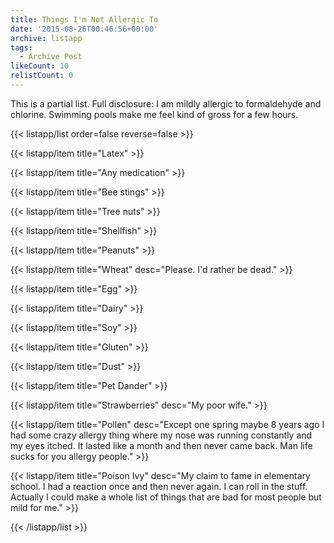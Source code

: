 ```yaml
---
title: Things I'm Not Allergic To
date: '2015-08-26T00:46:56+00:00'
archive: listapp
tags: 
  - Archive Post
likeCount: 10
relistCount: 0
---
```


This is a partial list. Full disclosure: I am mildly allergic to formaldehyde and chlorine. Swimming pools make me feel kind of gross for a few hours.

<!--more-->

{{< listapp/list order=false reverse=false >}}

   {{< listapp/item title="Latex" >}}

   {{< listapp/item title="Any medication" >}}

   {{< listapp/item title="Bee stings" >}}

   {{< listapp/item title="Tree nuts" >}}

   {{< listapp/item title="Shellfish" >}}

   {{< listapp/item title="Peanuts" >}}

   {{< listapp/item title="Wheat"
      desc="Please. I'd rather be dead." >}}

   {{< listapp/item title="Egg" >}}

   {{< listapp/item title="Dairy" >}}

   {{< listapp/item title="Soy" >}}

   {{< listapp/item title="Gluten" >}}

   {{< listapp/item title="Dust" >}}

   {{< listapp/item title="Pet Dander" >}}

   {{< listapp/item title="Strawberries"
      desc="My poor wife." >}}

   {{< listapp/item title="Pollen"
      desc="Except one spring maybe 8 years ago I had some crazy allergy thing where my nose was running constantly and my eyes itched. It lasted like a month and then never came back. Man life sucks for you allergy people." >}}

   {{< listapp/item title="Poison Ivy"
      desc="My claim to fame in elementary school. I had a reaction once and then never again. I can roll in the stuff. Actually I could make a whole list of things that are bad for most people but mild for me." >}}

{{< /listapp/list >}}
